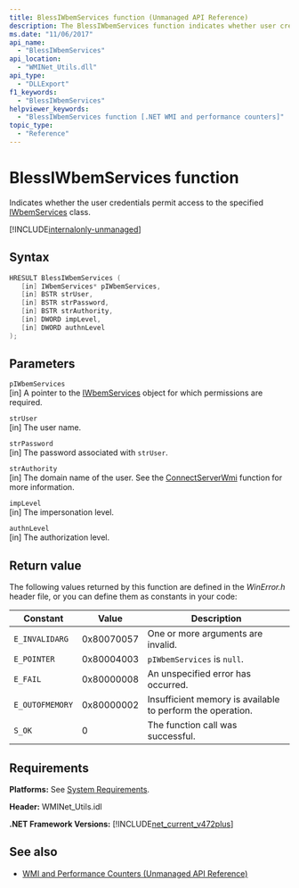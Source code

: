 ```yaml
---
title: BlessIWbemServices function (Unmanaged API Reference)
description: The BlessIWbemServices function indicates whether user credentials permit access to an IWbemServices class.
ms.date: "11/06/2017"
api_name: 
  - "BlessIWbemServices"
api_location: 
  - "WMINet_Utils.dll"
api_type: 
  - "DLLExport"
f1_keywords: 
  - "BlessIWbemServices"
helpviewer_keywords: 
  - "BlessIWbemServices function [.NET WMI and performance counters]"
topic_type: 
  - "Reference"
---
```

# BlessIWbemServices function
Indicates whether the user credentials permit access to the specified [IWbemServices](/windows/desktop/api/wbemcli/nn-wbemcli-iwbemservices) class.
  
[!INCLUDE[internalonly-unmanaged](../../../../includes/internalonly-unmanaged.md)]
  
## Syntax  
  
```cpp
HRESULT BlessIWbemServices (
   [in] IWbemServices* pIWbemServices,
   [in] BSTR strUser,
   [in] BSTR strPassword,
   [in] BSTR strAuthority,
   [in] DWORD impLevel,
   [in] DWORD authnLevel
);
```  

## Parameters

`pIWbemServices`\
[in] A pointer to the [IWbemServices](/windows/desktop/api/wbemcli/nn-wbemcli-iwbemservices) object for which permissions are required.

`strUser`\
[in] The user name.

`strPassword`\
[in] The password associated with `strUser`.

`strAuthority`\
[in] The domain name of the user. See the [ConnectServerWmi](connectserverwmi.md) function for more information.

`impLevel`\
[in] The impersonation level.

`authnLevel`\
[in] The authorization level.

## Return value

The following values returned by this function are defined in the *WinError.h* header file, or you can define them as constants in your code:

|Constant  |Value  |Description  |
|---------|---------|---------|
| `E_INVALIDARG` | 0x80070057 | One or more arguments are invalid. |
| `E_POINTER` | 0x80004003 | `pIWbemServices` is `null`. |
| `E_FAIL` | 0x80000008 | An unspecified error has occurred. |
| `E_OUTOFMEMORY` | 0x80000002 | Insufficient memory is available to perform the operation. |
| `S_OK` | 0 | The function call was successful. |

## Requirements  

 **Platforms:** See [System Requirements](../../get-started/system-requirements.md).  
  
 **Header:** WMINet_Utils.idl  
  
 **.NET Framework Versions:** [!INCLUDE[net_current_v472plus](../../../../includes/net-current-v472plus.md)]  
  
## See also

- [WMI and Performance Counters (Unmanaged API Reference)](index.md)
